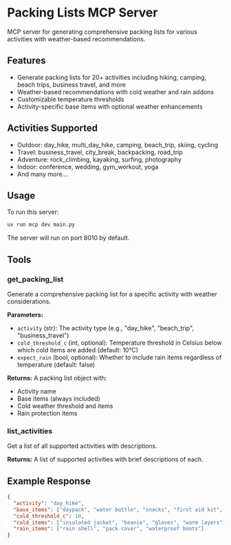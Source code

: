 # Packing Lists MCP Server

MCP server for generating comprehensive packing lists for various activities with weather-based recommendations.

## Features

- Generate packing lists for 20+ activities including hiking, camping, beach trips, business travel, and more
- Weather-based recommendations with cold weather and rain addons
- Customizable temperature thresholds
- Activity-specific base items with optional weather enhancements

## Activities Supported

- Outdoor: day_hike, multi_day_hike, camping, beach_trip, skiing, cycling
- Travel: business_travel, city_break, backpacking, road_trip
- Adventure: rock_climbing, kayaking, surfing, photography
- Indoor: conference, wedding, gym_workout, yoga
- And many more...

## Usage

To run this server:
```bash
uv run mcp dev main.py
```

The server will run on port 8010 by default.

## Tools

### get_packing_list
Generate a comprehensive packing list for a specific activity with weather considerations.

**Parameters:**
- `activity` (str): The activity type (e.g., "day_hike", "beach_trip", "business_travel")
- `cold_threshold_c` (int, optional): Temperature threshold in Celsius below which cold items are added (default: 10°C)
- `expect_rain` (bool, optional): Whether to include rain items regardless of temperature (default: false)

**Returns:**
A packing list object with:
- Activity name
- Base items (always included)
- Cold weather threshold and items
- Rain protection items

### list_activities
Get a list of all supported activities with descriptions.

**Returns:**
A list of supported activities with brief descriptions of each.

## Example Response

```json
{
  "activity": "day_hike",
  "base_items": ["daypack", "water bottle", "snacks", "first aid kit", "map/GPS", "headlamp"],
  "cold_threshold_c": 10,
  "cold_items": ["insulated jacket", "beanie", "gloves", "warm layers"],
  "rain_items": ["rain shell", "pack cover", "waterproof boots"]
}
```